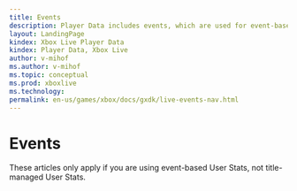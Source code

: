 ```yaml
---
title: Events
description: Player Data includes events, which are used for event-based User Stats.
layout: LandingPage
kindex: Xbox Live Player Data
kindex: Player Data, Xbox Live
author: v-mihof
ms.author: v-mihof
ms.topic: conceptual
ms.prod: xboxlive
ms.technology: 
permalink: en-us/games/xbox/docs/gxdk/live-events-nav.html
---
```


# Events

These articles only apply if you are using event-based User Stats, not title-managed User Stats.


<!-- ### In this section

| Article | Description |
|---------|-------------|
| [__](__) | __ |
| [__](__) | __ |
| [__](__) | __ | -->
